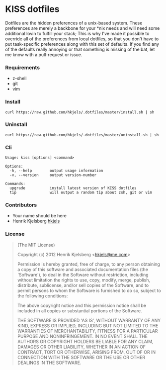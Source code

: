 
KISS dotfiles
=============

Dotfiles are the hidden preferences of a unix-based system. These
preferences are merely a backbone for your *nix needs and will need some
additional lovin to fulfill your stack; This is why I've made it possible
to override all of the preferences from local dotfiles, so that you don't
have to put task-specific preferences along with this set of defaults. If
you find any of the defaults really annoying or that something is missing
of the bat, let me know with a pull-request or issue.


### Requirements

* z-shell
* git
* vim


### Install

    curl https://raw.github.com/hkjels/.dotfiles/master/install.sh | sh


### Uninstall

    curl https://raw.github.com/hkjels/.dotfiles/master/uninstall.sh | sh


### Cli

    Usage: kiss [options] <command>

    Options:
      -h, --help        output usage information
      -v, --version     output version-number

    Commands:
      upgrade           install latest version of KISS dotfiles
      tip               will output a random tip about zsh, git or vim


### Contributors

* Your name should be here
* Henrik Kjelsberg [hkjels](http://hkjels.github.com/)


### License

> (The MIT License)
>
> Copyright (c) 2012 Henrik Kjelsberg &lt;hkjels@me.com&gt;
>
> Permission is hereby granted, free of charge, to any person obtaining
> a copy of this software and associated documentation files (the
> 'Software'), to deal in the Software without restriction, including
> without limitation the rights to use, copy, modify, merge, publish,
> distribute, sublicense, and/or sell copies of the Software, and to
> permit persons to whom the Software is furnished to do so, subject to
> the following conditions:
>
> The above copyright notice and this permission notice shall be
> included in all copies or substantial portions of the Software.
>
> THE SOFTWARE IS PROVIDED 'AS IS', WITHOUT WARRANTY OF ANY KIND,
> EXPRESS OR IMPLIED, INCLUDING BUT NOT LIMITED TO THE WARRANTIES OF
> MERCHANTABILITY, FITNESS FOR A PARTICULAR PURPOSE AND NONINFRINGEMENT.
> IN NO EVENT SHALL THE AUTHORS OR COPYRIGHT HOLDERS BE LIABLE FOR ANY
> CLAIM, DAMAGES OR OTHER LIABILITY, WHETHER IN AN ACTION OF CONTRACT,
> TORT OR OTHERWISE, ARISING FROM, OUT OF OR IN CONNECTION WITH THE
> SOFTWARE OR THE USE OR OTHER DEALINGS IN THE SOFTWARE.

